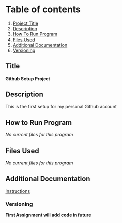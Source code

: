 # Table of contents

1. [Project Title](#Title)
2. [Description](#Description)
3. [How To Run Program](#How-to-run-program)
4. [Files Used](#files-used)
5. [Additional Documentation](#additional-documentation)
6. [Versioning](#versioning)

## Title

**Github Setup Project** 

## Description

This is the first setup for my personal Github account

## How to Run Program 

*No current files for this program*

## Files Used 

*No current files for this program*

## Additional Documentation

[Instructions](https://uiowa.instructure.com/courses/189064/files/20446245?wrap=1)

### Versioning

**First Assignment will add code in future** 
